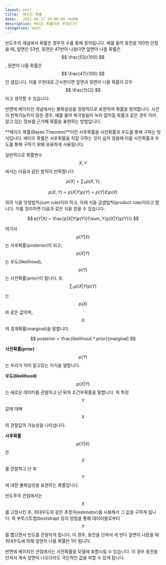 ```yaml
---
layout: post
title:  베이즈 확률
date:   2021-06-17 19:00:00 +0900
description: 베이즈 확률이란 무엇인가?
categories: math
---
```


빈도주의 개념에서 확률은 경우의 수를 통해 정의됩니다. 예를 들어 동전을 100번 던졌을 때, 앞면은 53번, 뒷면은 47번이 나왔다면 앞면이 나올 확률은 $$ \frac{53}{100} $$, 뒷면이 나올 확률은 $$ \frac{47}{100} $$인 셈입니다. 이를 무한대로 근사한다면 앞면과 뒷면이 나올 확률이 모두 $$ \frac{1}{2} $$라고 생각할 수 있습니다.

반면에 베이지안 개념에서는 불확실성을 정량적으로 표현하여 확률을 정의합니다. 사건이 반복가능하지 않은 경우, 예를 들어 북극얼음이 녹아 없어질 확률과 같은 경우 이미 알고 있는 정보를 근거해 확률을 표현하는 방법입니다.

**베이즈 확률(Bayes Theorem)**이란 사후확률을 사전확률과 우도를 통해 구하는 방식입니다. 베이즈 확률은 사후확률을 직접 구하는 것이 쉽지 않을때 이를 사전확률과 우도를 통해 구하기 위해 유용하게 사용됩니다.

일반적으로 확률변수 $$ X, Y $$에서는 다음과 같은 법칙이 만족합니다.

$$ p(X) = \sum_Y{p(X, Y)} $$

$$ p(X, Y) = p(X|Y)p(Y) = p(Y|X)p(X) $$

위의 식을 덧셈법칙(sum rule)이라 하고, 아래 식을 곱셈법칙(product rule)이라고 합니다. 이를 정리하면 다음과 같은 식을 얻을 수 있습니다.

$$ p(Y|X) = \frac{p(X|Y)p(Y)}{\sum_Y{p(X|Y)p(Y)}} $$

여기서 $$ p(Y\vert X) $$는 사후확률(posterior)이 되고, $$ p(X\vert Y) $$는 우도(likelihood), $$ p(Y) $$는 사전확률(prior)이 됩니다. 또 $$ \sum_Y{p(X\vert Y)p(Y)} $$는 $$ p(X) $$와 같은 값이며, $$ X $$ 의 경계확률(marginal)을 말합니다.

$$ posterior = \frac{likelihood * prior}{marginal} $$

**사전확률(prior)** $$p(Y)$$는 우리가 이미 알고있는 지식을 말합니다.

**우도(likelihood)** $$p(X\vert Y)$$는 새로운 데이터를 관찰하고 난 뒤의 조건부확률을 말합니다. 즉 특정 $$Y$$값에 대해 $$X$$의 관찰값의 가능성을 나타냅니다.

**사후확률** $$p(Y\vert X)$$은 $$X$$를 관찰하고 난 후 $$Y$$에 대한 불확실성을 표현하는 확률입니다.

빈도주의 관점에서는 $$X$$를 고정시킨 후, 최대우도와 같은 추정자(estimator)를 사용해서 그 값을 구하게 됩니다. 즉 부투스트랩(bootstrap) 등의 방법을 통해 데이터들로부터 $$Y$$를 뽑으면서 빈도를 관찰하게 됩니다. 이 경우, 동전을 던져서 세 번다 앞면이 나왔을 때 최대우도에 의해 앞면이 나올 확률은 1이 됩니다.

반면에 베이지안 관점에서는 사전확률을 모델에 포함시킬 수 있습니다. 이 경우 동전을 던져서 계속 앞면이 나오더라도 극단적인 값을 피할 수 있게 됩니다.
